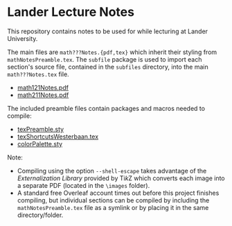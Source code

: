 # Lander Lecture Notes
This repository contains notes to be used for while lecturing at Lander University.

The main files are `math???Notes.{pdf,tex}` which inherit their styling from `mathNotesPreamble.tex`. The `subfile` package is used to import each section's source file, contained in the `subfiles` directory, into the main `math???Notes.tex` file.

* [math121Notes.pdf](https://github.com/pwesterbaan/lander_lecture_notes/raw/main/math121Notes.pdf)
* [math211Notes.pdf](https://github.com/pwesterbaan/lander_lecture_notes/raw/main/math211Notes.pdf)

The included preamble files contain packages and macros needed to compile:

* [texPreamble.sty](https://github.com/pwesterbaan/scripts/blob/master/texmf/tex/latex/local/texPreamble.sty)
* [texShortcutsWesterbaan.tex](https://github.com/pwesterbaan/scripts/blob/master/texmf/tex/latex/local/texShortcutsWesterbaan.tex)
* [colorPalette.sty](https://github.com/pwesterbaan/scripts/blob/master/texmf/tex/latex/local/colorPalette.sty)

Note:

* Compiling using the option ```--shell-escape``` takes advantage of the *Externalization Library* provided by Ti*k*Z which converts each image into a separate PDF (located in the ```\images``` folder).
* A standard free Overleaf account times out before this project finishes compiling, but individual sections can be compiled by including the ```mathNotesPreamble.tex``` file as a symlink or by placing it in the same directory/folder.